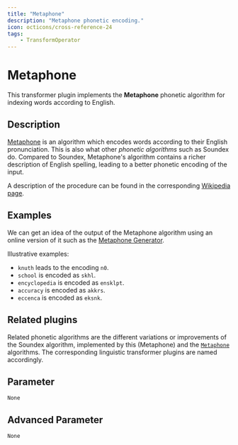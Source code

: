 ```yaml
---
title: "Metaphone"
description: "Metaphone phonetic encoding."
icon: octicons/cross-reference-24
tags: 
    - TransformOperator
---
```

# Metaphone
<!-- This file was generated - DO NOT CHANGE IT MANUALLY -->



This transformer plugin implements the **Metaphone** phonetic algorithm for indexing words according to English.

## Description

[Metaphone](https://en.wikipedia.org/wiki/Metaphone) is an algorithm which encodes words according to their English
pronunciation. This is also what other _phonetic algorithms_ such as Soundex do. Compared to Soundex, Metaphone's
algorithm contains a richer description of English spelling, leading to a better phonetic encoding of the input.

A description of the procedure can be found in the corresponding
[Wikipedia page](https://en.wikipedia.org/wiki/Metaphone#Procedure).

## Examples

We can get an idea of the output of the Metaphone algorithm using an online version of it such as the
[Metaphone Generator](https://en.toolpage.org/tool/metaphone).

Illustrative examples:

* `knuth` leads to the encoding `n0`.
* `school` is encoded as `skhl`.
* `encyclopedia` is encoded as `ensklpt`.
* `accuracy` is encoded as `akkrs`.
* `eccenca` is encoded as `eksnk`.

## Related plugins

Related phonetic algorithms are the different variations or improvements of the Soundex algorithm, implemented by this
(Metaphone) and the [`Metaphone`](https://en.wikipedia.org/wiki/Metaphone) algorithms.
The corresponding linguistic transformer plugins are named accordingly.


## Parameter

`None`

## Advanced Parameter

`None`